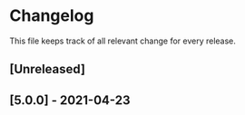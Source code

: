 # Changelog
This file keeps track of all relevant change for every release.

## [Unreleased]
## [5.0.0] - 2021-04-23